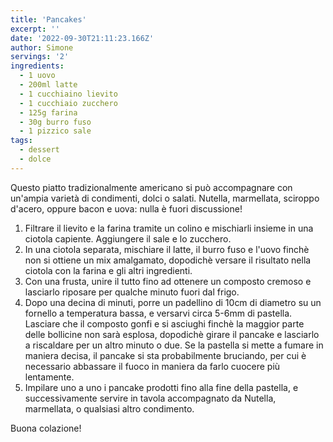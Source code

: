 ```yaml
---
title: 'Pancakes'
excerpt: ''
date: '2022-09-30T21:11:23.166Z'
author: Simone
servings: '2'
ingredients:
  - 1 uovo
  - 200ml latte
  - 1 cucchiaino lievito
  - 1 cucchiaio zucchero
  - 125g farina
  - 30g burro fuso
  - 1 pizzico sale
tags:
  - dessert
  - dolce
---
```


Questo piatto tradizionalmente americano si può accompagnare con un'ampia varietà di condimenti, dolci o salati. Nutella, marmellata, sciroppo d'acero, oppure bacon e uova: nulla è fuori discussione!

1. Filtrare il lievito e la farina tramite un colino e mischiarli insieme in una ciotola capiente. Aggiungere il sale e lo zucchero.
1. In una ciotola separata, mischiare il latte, il burro fuso e l'uovo finchè non si ottiene un mix amalgamato, dopodichè versare il risultato nella ciotola con la farina e gli altri ingredienti.
1. Con una frusta, unire il tutto fino ad ottenere un composto cremoso e lasciarlo riposare per qualche minuto fuori dal frigo.
1. Dopo una decina di minuti, porre un padellino di 10cm di diametro su un fornello a temperatura bassa, e versarvi circa 5-6mm di pastella. Lasciare che il composto gonfi e si asciughi finchè la maggior parte delle bollicine non sarà esplosa, dopodichè girare il pancake e lasciarlo a riscaldare per un altro minuto o due. Se la pastella si mette a fumare in maniera decisa, il pancake si sta probabilmente bruciando, per cui è necessario abbassare il fuoco in maniera da farlo cuocere più lentamente.
1. Impilare uno a uno i pancake prodotti fino alla fine della pastella, e successivamente servire in tavola accompagnato da Nutella, marmellata, o qualsiasi altro condimento.

Buona colazione!
